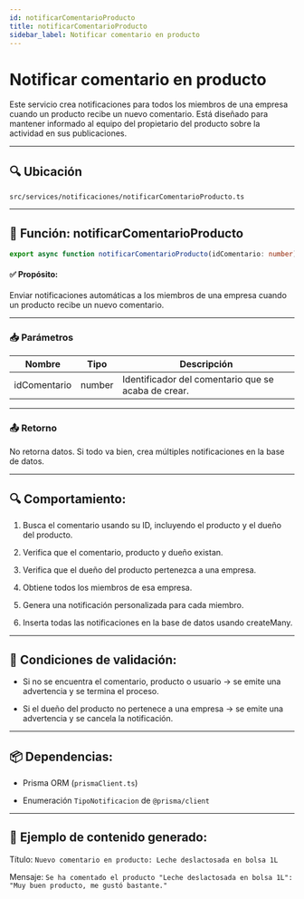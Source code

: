 ```yaml
---
id: notificarComentarioProducto
title: notificarComentarioProducto
sidebar_label: Notificar comentario en producto
---
```


# Notificar comentario en producto

Este servicio crea notificaciones para todos los miembros de una empresa cuando un producto recibe un nuevo comentario. Está diseñado para mantener informado al equipo del propietario del producto sobre la actividad en sus publicaciones.

---

## 🔍 Ubicación

`src/services/notificaciones/notificarComentarioProducto.ts`

---

## 🔔 Función: notificarComentarioProducto

```ts
export async function notificarComentarioProducto(idComentario: number): Promise<void>
```
#### ✅ Propósito:

Enviar notificaciones automáticas a los miembros de una empresa cuando un producto recibe un nuevo comentario.

---

### 📥 Parámetros

| Nombre        | Tipo     | Descripción                                                     |
| ------------- | -------- | ---------------------------------------------------------------- |
| idComentario  | number   | Identificador del comentario que se acaba de crear.             |


---

### 📤 Retorno

No retorna datos. Si todo va bien, crea múltiples notificaciones en la base de datos.


---

## 🔍 Comportamiento:

1. Busca el comentario usando su ID, incluyendo el producto y el dueño del producto.

2. Verifica que el comentario, producto y dueño existan.

3. Verifica que el dueño del producto pertenezca a una empresa.

4. Obtiene todos los miembros de esa empresa.

5. Genera una notificación personalizada para cada miembro.

6. Inserta todas las notificaciones en la base de datos usando createMany.

---

## 📌 Condiciones de validación:

- Si no se encuentra el comentario, producto o usuario → se emite una advertencia y se termina el proceso.

- Si el dueño del producto no pertenece a una empresa → se emite una advertencia y se cancela la notificación.

---

## 📦 Dependencias:

- Prisma ORM (`prismaClient.ts`)

- Enumeración `TipoNotificacion` de `@prisma/client`

---

## 🧠 Ejemplo de contenido generado:

Título:
`Nuevo comentario en producto: Leche deslactosada en bolsa 1L`

Mensaje:
`Se ha comentado el producto "Leche deslactosada en bolsa 1L": "Muy buen producto, me gustó bastante."`
